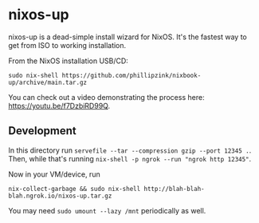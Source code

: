# nixos-up

nixos-up is a dead-simple install wizard for NixOS. It's the fastest way to get from ISO to working installation.

From the NixOS installation USB/CD:

```
sudo nix-shell https://github.com/phillipzink/nixbook-up/archive/main.tar.gz
```

You can check out a video demonstrating the process here: https://youtu.be/f7DzbiRD99Q.

## Development

In this directory run `servefile --tar --compression gzip --port 12345 .`. Then, while that's running `nix-shell -p ngrok --run "ngrok http 12345"`.

Now in your VM/device, run

```
nix-collect-garbage && sudo nix-shell http://blah-blah-blah.ngrok.io/nixos-up.tar.gz
```

You may need `sudo umount --lazy /mnt` periodically as well.
